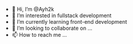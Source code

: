 - 👋 Hi, I’m @Ayh2k
- 👀 I’m interested in fullstack development
- 🌱 I’m currently learning front-end development
- 💞️ I’m looking to collaborate on ...
- 📫 How to reach me ...

<!---
Ayh2k/Ayh2k is a ✨ special ✨ repository because its `README.md` (this file) appears on your GitHub profile.
You can click the Preview link to take a look at your changes.
--->
